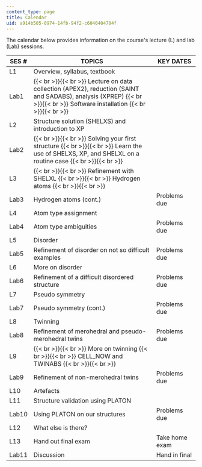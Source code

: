 ```yaml
---
content_type: page
title: Calendar
uid: a914b505-0974-14fb-94f2-c6040404704f
---
```


The calendar below provides information on the course's lecture (L) and lab (Lab) sessions.

| SES # | TOPICS | KEY DATES |
| --- | --- | --- |
| L1 | Overview, syllabus, textbook | &nbsp; |
| Lab1 |  {{< br >}}{{< br >}} Lecture on data collection (APEX2), reduction (SAINT and SADABS), analysis (XPREP) {{< br >}}{{< br >}} Software installation {{< br >}}{{< br >}}  | &nbsp; |
| L2 | Structure solution (SHELXS) and introduction to XP | &nbsp; |
| Lab2 |  {{< br >}}{{< br >}} Solving your first structure {{< br >}}{{< br >}} Learn the use of SHELXS, XP, and SHELXL on a routine case {{< br >}}{{< br >}}  | &nbsp; |
| L3 |  {{< br >}}{{< br >}} Refinement with SHELXL {{< br >}}{{< br >}} Hydrogen atoms {{< br >}}{{< br >}}  | &nbsp; |
| Lab3 | Hydrogen atoms (cont.) | Problems due |
| L4 | Atom type assignment | &nbsp; |
| Lab4 | Atom type ambiguities | Problems due |
| L5 | Disorder | &nbsp; |
| Lab5 | Refinement of disorder on not so difficult examples | Problems due |
| L6 | More on disorder | &nbsp; |
| Lab6 | Refinement of a difficult disordered structure | Problems due |
| L7 | Pseudo symmetry | &nbsp; |
| Lab7 | Pseudo symmetry (cont.) | Problems due |
| L8 | Twinning | &nbsp; |
| Lab8 | Refinement of merohedral and pseudo-merohedral twins | Problems due |
| L9 |  {{< br >}}{{< br >}} More on twinning {{< br >}}{{< br >}} CELL\_NOW and TWINABS {{< br >}}{{< br >}}  | &nbsp; |
| Lab9 | Refinement of non-merohedral twins | Problems due |
| L10 | Artefacts | &nbsp; |
| L11 | Structure validation using PLATON | &nbsp; |
| Lab10 | Using PLATON on our structures | Problems due |
| L12 | What else is there? | &nbsp; |
| L13 | Hand out final exam | Take home exam |
| Lab11 | Discussion | Hand in final